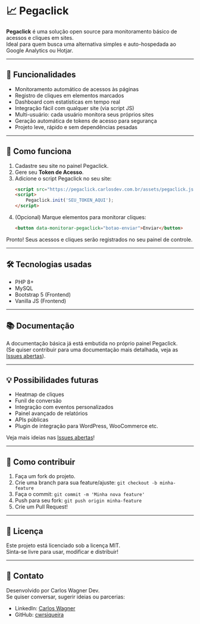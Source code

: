 # 📈 Pegaclick

**Pegaclick** é uma solução open source para monitoramento básico de acessos e cliques em sites.  
Ideal para quem busca uma alternativa simples e auto-hospedada ao Google Analytics ou Hotjar.

---

## 🎯 Funcionalidades

- Monitoramento automático de acessos às páginas
- Registro de cliques em elementos marcados
- Dashboard com estatísticas em tempo real
- Integração fácil com qualquer site (via script JS)
- Multi-usuário: cada usuário monitora seus próprios sites
- Geração automática de tokens de acesso para segurança
- Projeto leve, rápido e sem dependências pesadas

---

## 🚀 Como funciona

1. Cadastre seu site no painel Pegaclick.
2. Gere seu **Token de Acesso**.
3. Adicione o script Pegaclick no seu site:
    ```html
    <script src="https://pegaclick.carlosdev.com.br/assets/pegaclick.js" defer></script>
    <script>
        Pegaclick.init('SEU_TOKEN_AQUI');
    </script>
    ```
4. (Opcional) Marque elementos para monitorar cliques:
    ```html
    <button data-monitorar-pegaclick="botao-enviar">Enviar</button>
    ```

Pronto! Seus acessos e cliques serão registrados no seu painel de controle.

---

## 🛠 Tecnologias usadas

- PHP 8+
- MySQL
- Bootstrap 5 (Frontend)
- Vanilla JS (Frontend)

---

## 📚 Documentação

A documentação básica já está embutida no próprio painel Pegaclick.  
(Se quiser contribuir para uma documentação mais detalhada, veja as [Issues abertas](https://github.com/cwrsiqueira/pegaclick.com/issues)).

---

## 💡 Possibilidades futuras

- Heatmap de cliques
- Funil de conversão
- Integração com eventos personalizados
- Painel avançado de relatórios
- APIs públicas
- Plugin de integração para WordPress, WooCommerce etc.

Veja mais ideias nas [Issues abertas](https://github.com/cwrsiqueira/pegaclick.com/issues)!

---

## 🤝 Como contribuir

1. Faça um fork do projeto.
2. Crie uma branch para sua feature/ajuste: `git checkout -b minha-feature`
3. Faça o commit: `git commit -m 'Minha nova feature'`
4. Push para seu fork: `git push origin minha-feature`
5. Crie um Pull Request!

---

## 📄 Licença

Este projeto está licenciado sob a licença MIT.  
Sinta-se livre para usar, modificar e distribuir!

---

## 💬 Contato

Desenvolvido por Carlos Wagner Dev.  
Se quiser conversar, sugerir ideias ou parcerias:
- LinkedIn: [Carlos Wagner](https://www.linkedin.com/in/carloswagner1975/)
- GitHub: [cwrsiqueira](https://github.com/cwrsiqueira/)
